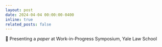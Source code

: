 ```yaml
---
layout: post
date: 2024-04-04 00:00:00-0400
inline: true
related_posts: false
---
```


💬 Presenting a *paper* at Work-in-Progress Symposium, Yale Law School
